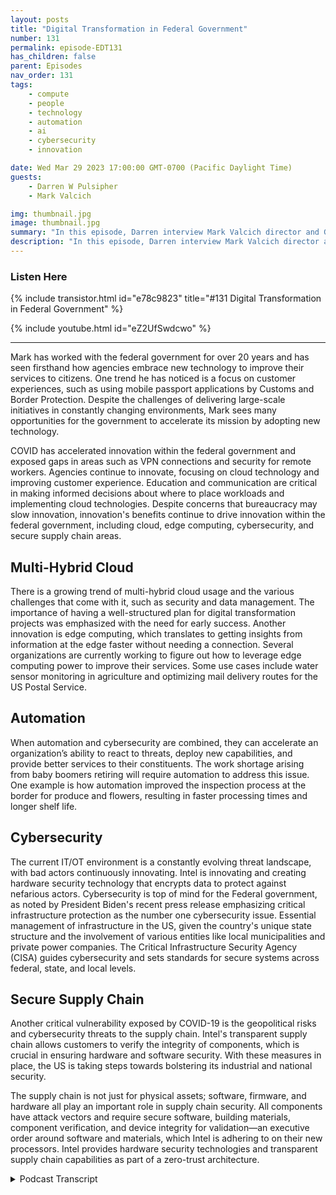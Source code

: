 ```yaml
---
layout: posts
title: "Digital Transformation in Federal Government"
number: 131
permalink: episode-EDT131
has_children: false
parent: Episodes
nav_order: 131
tags:
    - compute
    - people
    - technology
    - automation
    - ai
    - cybersecurity
    - innovation

date: Wed Mar 29 2023 17:00:00 GMT-0700 (Pacific Daylight Time)
guests:
    - Darren W Pulsipher
    - Mark Valcich

img: thumbnail.jpg
image: thumbnail.jpg
summary: "In this episode, Darren interview Mark Valcich director and GM of Federal Civilian Public Sector at Intel. Mark's years of experience shine as he describes the current trends in digital transformation in the federal civilian government."
description: "In this episode, Darren interview Mark Valcich director and GM of Federal Civilian Public Sector at Intel. Mark's years of experience shine as he describes the current trends in digital transformation in the federal civilian government."
---
```


<div>
<h3>Listen Here</h3>
{% include transistor.html id="e78c9823" title="#131 Digital Transformation in Federal Government" %}

{% include youtube.html id="eZ2UfSwdcwo" %}
</div>

---

Mark has worked with the federal government for over 20 years and has seen firsthand how agencies embrace new technology to improve their services to citizens. One trend he has noticed is a focus on customer experiences, such as using mobile passport applications by Customs and Border Protection. Despite the challenges of delivering large-scale initiatives in constantly changing environments, Mark sees many opportunities for the government to accelerate its mission by adopting new technology.

COVID has accelerated innovation within the federal government and exposed gaps in areas such as VPN connections and security for remote workers. Agencies continue to innovate, focusing on cloud technology and improving customer experience. Education and communication are critical in making informed decisions about where to place workloads and implementing cloud technologies. Despite concerns that bureaucracy may slow innovation, innovation's benefits continue to drive innovation within the federal government, including cloud, edge computing, cybersecurity, and secure supply chain areas.

## Multi-Hybrid Cloud

There is a growing trend of multi-hybrid cloud usage and the various challenges that come with it, such as security and data management. The importance of having a well-structured plan for digital transformation projects was emphasized with the need for early success. Another innovation is edge computing, which translates to getting insights from information at the edge faster without needing a connection. Several organizations are currently working to figure out how to leverage edge computing power to improve their services. Some use cases include water sensor monitoring in agriculture and optimizing mail delivery routes for the US Postal Service.

## Automation

When automation and cybersecurity are combined, they can accelerate an organization’s ability to react to threats, deploy new capabilities, and provide better services to their constituents. The work shortage arising from baby boomers retiring will require automation to address this issue. One example is how automation improved the inspection process at the border for produce and flowers, resulting in faster processing times and longer shelf life.

## Cybersecurity

The current IT/OT environment is a constantly evolving threat landscape, with bad actors continuously innovating.  Intel is innovating and creating hardware security technology that encrypts data to protect against nefarious actors. Cybersecurity is top of mind for the Federal government, as noted by President Biden's recent press release emphasizing critical infrastructure protection as the number one cybersecurity issue. Essential management of infrastructure in the US, given the country's unique state structure and the involvement of various entities like local municipalities and private power companies. The Critical Infrastructure Security Agency (CISA) guides cybersecurity and sets standards for secure systems across federal, state, and local levels.

## Secure Supply Chain

Another critical vulnerability exposed by COVID-19 is the geopolitical risks and cybersecurity threats to the supply chain. Intel's transparent supply chain allows customers to verify the integrity of components, which is crucial in ensuring hardware and software security. With these measures in place, the US is taking steps towards bolstering its industrial and national security.

The supply chain is not just for physical assets; software, firmware, and hardware all play an important role in supply chain security. All components have attack vectors and require secure software, building materials, component verification, and device integrity for validation—an executive order around software and materials, which Intel is adhering to on their new processors. Intel provides hardware security technologies and transparent supply chain capabilities as part of a zero-trust architecture. 


<details>
<summary> Podcast Transcript </summary>

<p>﻿1</p>
<p>Hello, this is Darren</p>
<p>Pulsipher, chief solution,architect of public sector at Intel.</p>
<p>And welcome to Embracing</p>
<p>Digital Transformation,where we investigate effective change,leveraging people processand technology.</p>
<p>On today's episode, Digital Transformationin the Civilian Federal Governmentwith special guest Mark Vaile chat.</p>
<p>Mark, welcome to the show. Hi, Darren.</p>
<p>Thanks for having me today.</p>
<p>Good to see you.</p>
<p>So Mark is our general managerof Federal Civil.</p>
<p>Is that right? Federal Civil.</p>
<p>That sounds wrong.</p>
<p>Yeah, the federal civilian departmentsand agencies.</p>
<p>Everything except for DODin the intelligence community.</p>
<p>And that's. That's huge, Mark.</p>
<p>Yeah, Yeah. See?</p>
<p>So, Mark,tell us a little bit about yourself, mymy viewers, as to get to know youa little bit better.</p>
<p>Sure. Yeah.</p>
<p>So I've been here at Intel for 23 years,going on 24 years,and I've had several jobsstarted in our cloud business,which we we incorporateall the learnings into our xeonsand now we've got the best cloudprocessors out there.</p>
<p>And I worked at itfor about four or five yearsas a data analyst and enterprise architectbefore getting back into sales,which is where I was before joining Intel,</p>
<p>I joined our reseller channel organizationand led our federal channel effortsfor a couple of yearsbefore swapping jobswith one of my counterparts, Dave Everett,and taking on the civilian accountexecutive job,and did that for about six years.</p>
<p>Up until last year when I beganmanaging the team, callingon the federal civilian government,which includes federal healthcare, the VA, HHS and VHA.</p>
<p>It includes the space and energy accounts,nascent Department of Energy,and also law enforcement, DHS, DOJand the State Department</p>
<p>Diplomacy Mission,as well as the Citizen Services account.</p>
<p>So Post Office, Treasury, Transportation,and severalother departments and agencies within U.S.federal government.</p>
<p>That's a huge job. Mark</p>
<p>Yeah, it's exciting.</p>
<p>Let me tell you, lots of opportunityto help our government agencies understandthe value of new technologyand to embrace that,to help them accelerate their missionand get, you know, bettertime to mission insights,as well as providing the I.T.utilitiesthat the departments need to run on.</p>
<p>Right.</p>
<p>Email and office applicationsand other enterprise,you know, kind of what we would callthe mundane type of things,but the things that keep everythingrunning, right, they do.</p>
<p>And let me tell you, if emails that runin that that creates a major problemfor a lot of missioncritical agencies like FEMA, right?</p>
<p>I mean, they they useand we all do use that toolto to run our business to some extentor to different extents.</p>
<p>And yeah, thatthose utilities need to be up and running.</p>
<p>So. All right.</p>
<p>So Mark,because you have such a broad viewof our federal government,which you do right, because you'reyou cover so many different agencies,what kind of trendsare you seeing over the past,let's say the past three or four years?</p>
<p>What trendshave you seen over the over that time,kind of a broad brush across everything?</p>
<p>Yeah.</p>
<p>So federal agencies are in the midstof a significant digital transformationand they've got the formidabletask of continuously deliveringon large scale operational goalsand initiativesin environments with everchanging conditions and requirements.</p>
<p>So, you know, they've got to continueflying the plane and changethe wheels and change the enginesand change the frame.</p>
<p>And transform is probably a better wordto improve the way that they're ableto deliver their servicesto their constituents.</p>
<p>Right.</p>
<p>Like citizensand to provide a customer experienceso customersappearance has been a big focus.</p>
<p>As a matter of fact, you know,</p>
<p>I just flew back from out of countryand my plane was delayedand I was waiting in the airportand someone said to me, Oh,have you seen the new Customs and Border</p>
<p>Protection mobile passport application?</p>
<p>And what is it?</p>
<p>What is that? Oh, I've used that.</p>
<p>That's super cool.</p>
<p>So I downloaded it sitting in the airportand when we hit the groundin Houston, I was uploading my passport,entering the namesand filling out that old paper formthat you had to do by hand.</p>
<p>Yeah, yeah, yeah.</p>
<p>And then very tight connection.</p>
<p>And guess what?</p>
<p>We got the cut the lineand we went to a very short lineand got through customsin about 5 minutes.</p>
<p>Thanks to that new mark.</p>
<p>Don't tell everyone.</p>
<p>I don't want everyone to bein the short line with. That's right.</p>
<p>That's right.</p>
<p>No, that's a very that'sa very good use case.</p>
<p>I've seen similar thingshere in California with the DMV.</p>
<p>Mm hmm.</p>
<p>And I think COVID kind of forced the hand.</p>
<p>Have you seen COVIDhave have a huge effect onon the civilian sideof federal government as well?</p>
<p>Yeah, I think COVID, you know, just like</p>
<p>Pat Gelsinger says at Intel, you know, ittook ten years of innovationand collapsed it down to one or two years.</p>
<p>Right.</p>
<p>And we're seeing similar thingswithin our federal agencies.</p>
<p>You know, another example is, you know,guess what?</p>
<p>My passport was going to expireand he needed to get it renewed.</p>
<p>And I thought to myself, oh, no, no,</p>
<p>I got to schedule time.</p>
<p>I got to go get a picturetaken at a pharmacy.</p>
<p>I got to go to the post office.</p>
<p>Well, I went to their Web siteand they had this new beta versionof renewing your passport online.</p>
<p>Shrunk the time required down to minutes.</p>
<p>Didn't even need to leave my home.</p>
<p>And that, you know, is a resultprobably of, you know, trying to cover it.</p>
<p>Yeah.</p>
<p>Trying to avoid having to interactwith people and, you know, do thingsmore automatically using systemsthat are available to us through our,you know, Intel based PC.</p>
<p>So so do you do you think thatwell well, let's go back</p>
<p>COVID accelerated a lot of things.</p>
<p>Did it exposeanything in doing that as well?</p>
<p>Yeah, Well, I mean, specifically thingslike VPN connections right therethat the utilities that it providedwere sufficient for occasional workfrom home.</p>
<p>But, you know,they needed to be more robust andbe able to supplysupport the capacity needed with everybodyworking remotely.</p>
<p>And then also securityusers. Right.</p>
<p>So there are intelligence analystswithin the civilian government andthere were issues with them being ableto work remotely, which have actuallybeen satisfied with some new capabilitiesthat leveraged software and hardwaresecurity and enable a robust,secure connection that is is CSC capable.</p>
<p>So yeah, it exposed some gaps.</p>
<p>A couple of those I mentioned.</p>
<p>And then, you know, stepsthat we're putting in placeto actually address those gaps.</p>
<p>So so do you think we've we've overcomea lot of those those gaps from the initial</p>
<p>I remember when COVID hit, it was likespend as much moneyas you can to keep the business goingor to keep the service going or whateverthe case was, was right.</p>
<p>I mean, wewe did everything we possibly could.</p>
<p>Now we're kind of in thislull, right?</p>
<p>Do we still see innovationhappening as fast?</p>
<p>Has it slowed way down?</p>
<p>And now we're just put the bureaucracyback in and slow everything down?</p>
<p>Where do you see things going?</p>
<p>Yeah, I would definitely say that.</p>
<p>My observationis that innovation has continued and,you know, that's being drivenby the executive orders.</p>
<p>Executive order aroundcybersecurity is one of themthat is driving continued innovationaround cybersecurity and secure supplychain.</p>
<p>There's also a big driveto improve customer experience.</p>
<p>So let's talk about innovation Andif if organizations, agenciesare being more innovative,where are they being innovative?</p>
<p>Where they headed?</p>
<p>Because if we need to be in front of thatright to help themand guide them along to this innovation.</p>
<p>So where where are those areasthat you see innovation happening?</p>
<p>Yeah, there's a great demand for you know,first it was called cloud firstand now we have cloud smartwithin the U.S.federal governmentthat persists and continuingto see innovationand actually embracing cloud smart in thatcloud is in a place that you go.</p>
<p>It's a architecture that you embraceand allows you to take advantageof a lot of the economies of scalethat are available, and that could be donein a multi hybrid cloud world.</p>
<p>So it can be done on prem,it can be done off prem.</p>
<p>And you know, what we see isis continuing to have tocommunicate and educate folks on you know,what is the right performance,what is the right security,what is the right cost modelin trying to make a decisionon where you put a workloadand implementing those cloud technologiesthat allow you to moveyour workloads, you know, with easebetween cloud providersand between your on prem systemand the offering system as well.</p>
<p>You know, when you when you brought thatup, it reminded me ofyou and I going to was a Departmentof Homeland Security. Yes.</p>
<p>In that awful buildingwhere you get lost really easily.</p>
<p>I can't remember the name.</p>
<p>Was it the Roosevelt Building or somethinglike that or It's the GSA building.</p>
<p>The GSA building? Yeah, yeah, yeah.</p>
<p>We walked in there and confusedwhere we were.</p>
<p>I was confused. You knew your way aroundand we talked exactly about this.</p>
<p>And this was, what, four years ago?</p>
<p>It was pre-COVID,you know, and it's great to see peoplestarting to adopt this multi hybrid cloudand all of the aspects of itthat that you have to dealwith security, data management,all those sorts of things are realthings that are happening now, right now.</p>
<p>Yeah.</p>
<p>I mean, you know, that just showsthat it takes timeto architect changeand to implement change, right?</p>
<p>And it's a journeyyou know, it's something that doesn'thappen in a quarteror sometimes even in a year.</p>
<p>But you need a plan,you need an architecture, you need a plan,and you've got to move out in the planand hit your milestones along the way.</p>
<p>And, you know, that'swhat's these these large scaledigital transformationprojects are extremely important.</p>
<p>And you need to be ableto measure yourselfwith some early successeson a multiyear journey.</p>
<p>And we're startingto see some of those successes play out.</p>
<p>So I like I like that.</p>
<p>So measure early successesinstead of saying, oh, in five yearswe're going to have this big old hugething, have some early milestonesthat you can hitand check the box off and say,</p>
<p>Yeah, we're doing well.</p>
<p>You know, I like that. All right.</p>
<p>So cloud is one of the big innovations.</p>
<p>That's what I heard.</p>
<p>What's another big innovationthat you're seeing or a big concernthat needs to be addressed? Yeah, some ofsome of the otherlatent needs that we're starting to seecome up as as needs is edgeedge computing and doing a better jobat getting insightsout of the information on the edge fasteras opposed to having to waituntil there's a connection.</p>
<p>And you could do the backend data processing, you know, just movethose inferencing modelsright out to the edge.</p>
<p>You're still going to do some trainingand update the models on a regular basis,but put the power of the insights rightout the edge into the operators hands.</p>
<p>Right.</p>
<p>And we see Homeland Security expressingthose needsas well as otheras well as other agencies.</p>
<p>All right.</p>
<p>So give me some idea, because we hearthis inference at the edge.</p>
<p>I even talk about it.</p>
<p>Give me some practical use cases for that.</p>
<p>But what does thatwhat does that mean, edge?</p>
<p>I mean,is it a sensor sitting somewhere or.</p>
<p>I mean, what I mean,how how profound or how big is the edge?</p>
<p>Or what does it include?</p>
<p>Yeah, Good, good, good, good question.</p>
<p>There's a there's a few examplesthat are still being worked on,so probably too early to talk about them.</p>
<p>But in in essence, it's taking togethermultiple sensors, information,fuzing them togetherand being able to get insightsout of two pieces of data.</p>
<p>So if you think about aagricultural use case,having a water sensormonitor deployed within within a farmsetting in multiple locationswill, you know, give you the datathat you need in order to understand,you know, you know, how how much waterto be applying in the fields,in the farms, as an example.</p>
<p>I like that one that came to my mind, too,was the US Postal Postal Service.</p>
<p>They have.</p>
<p>How many edge devices do they have?</p>
<p>You know, every single vehicle has.</p>
<p>And in the post I noticethe postal people carry around a device.</p>
<p>Now they said I just deliveredthis, right? Yep.</p>
<p>Yeah, that everything that's incredible.</p>
<p>That is a goodthat is a good example at the post office.</p>
<p>And there are several use cases wherethey're actuallyusing technologyto move the mail through the mail plantsand to manage or automate theirtheir logisticalsupply chainas well as all of the routing of themail delivery trucks and especially asthe workforce force,which is the baby boomer workforcetoday, is retiring.</p>
<p>And there are a lot of maildelivery clerksthat have the best optimizedroute up there in their head.</p>
<p>And when they retire, how do you transferthat knowledge to the new person?</p>
<p>And that's being donethrough through automation and,you know, optimized mail delivery routesthat are available on the edge deviceand are being modeled through backend systemsto provide, you know,real time routes for the delivery of mailto save money on fuel, to save timeso that the mail clerks start outdelivering, you know, passedpast the dark when it comes,they can get their work done duringnormal hours quicker, more efficientlyand when to take their smoke break.</p>
<p>Yeah, yeah.</p>
<p>I've seen</p>
<p>I've seen it launch and things like that.</p>
<p>I think this is reallycool because you brought up another areathat I'm starting to see as well,and that's automation.</p>
<p>Yeah, automation, as you mentioned,it's a really important innovationthat people are starting to. Yes.</p>
<p>Take more advantage of,like you said, because the workwe're going to have a work shortageand we're already starting to have it.</p>
<p>I mean, there already is a work shortageand it's it's going to get even worseas the baby boomers retire.</p>
<p>Right. So, yeah.</p>
<p>And you know, another automationexample for you ishave you everhave you ever gone to the grocery storestore and brought home flowers or fruit?</p>
<p>Yeah.</p>
<p>And then a day or two later,fruits of the fruits bad,you got to throw it awayor the petals are falling off the flowers.</p>
<p>You just scrape off the bad partsand eat the rest.</p>
<p>Come on.</p>
<p>Well, there was an issue withhow that produceand flowers was coming into the countryand taking too too much timeto to get inspected and process.</p>
<p>Oh, at the border. Right.</p>
<p>The border, Yeah.</p>
<p>So that was addressedthrough an automation project.</p>
<p>And instead of the inspectorsgoing out with a clipboard and paperand checking containers,and then at the end of the day,getting back to their computer terminaland entering the informationand IT processing,they went to a real timedigital applicationand running on a curvy pro tablet.</p>
<p>And the inspectors were walking out nowwith that tabletand doing real timeinspection and, you know, clearingor processing of that produceand those flowersand that resulted in themgetting on those store shelves quickerand therefore, you know, your flowersnow lasting longer when you get them homeand so is your produce.</p>
<p>So yeah, that's really coolbecause that you just touched on edgeautomation and process re-engineering,right?</p>
<p>So we're seeing this is what really trulyis a digital transformation, right?</p>
<p>I'm really I'm getting rid of stepsin the process.</p>
<p>Very cool.</p>
<p>Very cool examples.</p>
<p>What about security?</p>
<p>What are you seeing in security?</p>
<p>Mentioned earlier, the executive order,the latest one that came out aroundsoftware bombs and around cybersecurity.</p>
<p>Are you is that the only forcing factorthat's forcing security?</p>
<p>Are we seeing other things that arethat are contributing to that?</p>
<p>Yeah, I think the threats that we've seenover the past several yearshave resulted in the focusand the executive order.</p>
<p>And this is an area wherethe federal government has prioritizedfor the past yearthe adoption of zero Trustand also the recent releaseof the National Cybersecurity Strategy,which urged agencies to implement zerotrust in order to bolstercybersecurityagainst these constantly evolving threats.</p>
<p>So, you know, one way that Intel looksto helpis by providing security,hardware, security, technology that workswith the software security technologyand providesa deeper in depth capability.</p>
<p>You know, one of the examples isthe encryption of data in process, right?</p>
<p>For years,we've been encrypting data in transit.</p>
<p>We've been encrypting data at rest.</p>
<p>Well, what happenswhen you have a bad actor on your system,which, you know, we've seen evidenceof that happening quite a bit withwith all of these nefarious activitieshappening in the cyberworld.</p>
<p>Well, guess what? They could see that dataas it's being processed.</p>
<p>Well, you know, you have the abilitythrough confidential computingbased on Intel's SGXsoftware card extensions,to actually encrypt that data in process.</p>
<p>So if the nefarious actor is lookingat it, trying to read it, guess what?</p>
<p>They can't see itbecause it's all encrypted, right?</p>
<p>So these are wayswhere, you know, number one,the threatlandscape is continuing to evolve.</p>
<p>The bad actors areare continuously innovating.</p>
<p>Right.</p>
<p>This isn't just about enterprisesand governments innovated, innovating.</p>
<p>This is about the criminalsinnovating, too.</p>
<p>And you have to keep up.</p>
<p>Otherwise they're going to get ahead.</p>
<p>And, you know, we're going to continueto see issuesand threatsand exploits in the environment.</p>
<p>I noticed there was a press releaseby Joe Biden, President Biden,beginning of March, about it.</p>
<p>The cyber security.</p>
<p>And the number one issue he saidwas critical infrastructure protection.</p>
<p>Yeah.</p>
<p>So in in the federalcivilian side, governmentwho manages critical infrastructureor is it managed by the statesor I mean, who's whowho's looking over that over this wholeyou know,we're a weird country, right, Becausewe've got 50 independent states, right?</p>
<p>Yes. You know,like to do their own thing. So, yeah,</p>
<p>I mean, who's managing that?</p>
<p>Who's helping out with all that? Yeah.</p>
<p>So you've got stateand local municipalitiesthat manage partsof the critical infrastructure.</p>
<p>You've got private companieslike power companies that manage,you know,portions of the power power grid.</p>
<p>And they there's guidancebeing provided by homeland security,by the critical infrastructure system,by the SES,a group within within DHS,which is a critical infrastructuresecurity agency,fairly new agency within DHS.</p>
<p>It's been growing a lotand they provide guidanceon critical infrastructureas well as the manufacturing sector.</p>
<p>Right.</p>
<p>You know, even Intelgets guidancefrom from SES and collaborateswith with DHS around cybersecurity.</p>
<p>And then they also set the standards for,you know, what what a secure system isand what the with the specs of a securesystem are for all the agenciesin the federal government as well as stateand local and and tribes as well.</p>
<p>So a lot of work being done by SES Finestis another important research agency.</p>
<p>And then there's also the Officeof Science Technologywithin DHS that does research.</p>
<p>NEST has been doing great workfor several years and there's examplesof Intel working with Nestand the National Cyber Cyber Center,the NCC, the National Cyber Center,</p>
<p>Cybersecurity Center of Excellence,and we've been able toprove out reference architecturesfor various things.</p>
<p>One of them,the more recent one that is exciting is</p>
<p>ESP 834 A, B and C,which demonstrates a way in a zerotrust fashionto validatethe integrity of the componentswithin a system, CPUas well as other components.</p>
<p>And this is importantbecause cybersecurity isn'tjust focused on the securityof the of what's running on the systems,but the security of the.</p>
<p>You need to also focuson the security of the componentsthat are in those systems,which is another attack vector, right?</p>
<p>So this goes into that secure supplychain concept, right?</p>
<p>Correct.</p>
<p>I need to know what I'm running my stuffon. Yes.</p>
<p>All right, Mark, So tell me a little bitmore about the secure supply chain.</p>
<p>You mentioneda little bit that it's importantto give me where where do we stand?</p>
<p>Where do you thinkwe stand with this as a country?</p>
<p>Yeah, I think, you know, thisgoing back to COVID as well.</p>
<p>I think, you know, COVID exposedgeopolitical risks with supply chain.</p>
<p>And then on top of that,there are cybersecurity risksthat have been identified based ongeopolitical adversaries around the world.</p>
<p>And that's really driving the needfor a way to balance a supply chainacross geographies for, for example,the semiconductor supply chain, more thanand less than well in the teens.</p>
<p>It is manufactured here in the U.S.that is imbalanced, right?</p>
<p>You know, if there are geopolitical issuesthat are going to occur in Asiathat prevent semiconductorsfrom being exported,that's going to impact everythingin in our economy and actually becomesan issue of industrial security and U.S.national security.</p>
<p>So it's it's the supply, right.</p>
<p>So if our supply is cut off,we can't we can't produce.</p>
<p>That's that's a key aspect.</p>
<p>That'swhy the CHIPS Act was so important. Right.</p>
<p>Getting the CHIPS Act passed, Right? Yep.</p>
<p>What about ourwhat aboutour technology being produced in Asiathat we're using?</p>
<p>Is there any threat at all at malware ornefarious thingsbeing put into our productsas they're coming back to usfrom from other countries?</p>
<p>I have a concern orand I'd say that could happen anywherethat a products manufactured, right.</p>
<p>Therefore, you know, if you've got a wayto verify the integrity of a supply chaincomponent that will provide youwith,you know, a way to solve that issue andthat capabilities available today, it'spart of Intel's transparent supply chain.</p>
<p>That's part of all of the Xeonserver processorsthat we manufacture for cloud providers,as well as on prem data centers.</p>
<p>And it's part of all of our core</p>
<p>VPRO processors that are availablein laptops and desktops.</p>
<p>So you're telling me that Intel, I can</p>
<p>I can see whereall the components came fromand I can guarantee they haven't changed.</p>
<p>Is that what I just heard? Yeah,absolutely.</p>
<p>That's that's pretty slick.</p>
<p>Now, that's on the hardware side too.</p>
<p>I care about the software side.</p>
<p>I probably I know.</p>
<p>That's why I brought it up.</p>
<p>Yeah, absolutely.</p>
<p>Both Yeah, both are important.</p>
<p>Both. Both are absolutely important.</p>
<p>And they, they,you know, if you're looking at supplychain security, you need to look at both.</p>
<p>You can't look at one,you know, you need to look at boththe software,the firmware as well as the hardwareall have attack vectorsand you know, all I needto have the ability to provide,you know,a secure software, build a materials,as well as the abilityto validate secure component verification,device integrity, which is whatwe could do with transparent supply chain.</p>
<p>Yeah, I know there's a,there's an executive order aroundsoftware go materials as well.</p>
<p>By Q2 we need to start having that.</p>
<p>Good news is Intel is is adheringto that on our on our new processorscoming out including the software,the firmware and and other thingscoming out which is really cool.</p>
<p>In fact, I was</p>
<p>I was just reading an articlerecently about there was this one opensource componentthat's used in like 80%of all the software written in Node.js.</p>
<p>Like everyone uses this thing. Yep.</p>
<p>And it's written by one guy.</p>
<p>Yeah.</p>
<p>Is that a little scary? And, and he said,</p>
<p>I'm tired ofeveryone making money off of me,so I want some money or,you know, I'm going to hold this thinghostage.</p>
<p>And guess what?</p>
<p>People ponied up money and gave him money.</p>
<p>Did you know?</p>
<p>But that's another aspect of supply chainon the software side,</p>
<p>I don't think we totally realize that opensourceis a good thing, but you kind of knowwho's actually developing that open sourceand is it a thriving communityor is it one or two guys?</p>
<p>It used to be a thriving community.</p>
<p>Maybe it's not anymore.</p>
<p>So there's a lot of aspects to supplychain I think we have to look at.</p>
<p>Yeah, that's a good point.</p>
<p>All right, Mark, this has been wonderful.</p>
<p>I think you've given ussome great insight intowhat's going onin the federal civilian government.</p>
<p>Any last words for our listeners?</p>
<p>Well, it's been a pleasurespeaking with you today, Darren.</p>
<p>I appreciate the time.</p>
<p>And, you know, just rememberthat Intel offersa host of hardware security technologiesas well as transparentsupply chain capabilitiesthat are available, you know,today andthat can be leveraged as part of your zerozero trust architecture.</p>
<p>So appreciate the timeand I hope everyone has a great day.</p>
<p>Hey, thanks a lot, Mark.</p>
<p>Thank you for listeningto Embracing Digital Transformation today.</p>
<p>If you enjoyed our podcast,give it five Stars on your favoritepodcasting site or YouTube channel,you can find out more informationabout embracing digital transformationand embracingdigital.org</p>
<p>Until next time, go outand do something wonderful.</p>

</details>
